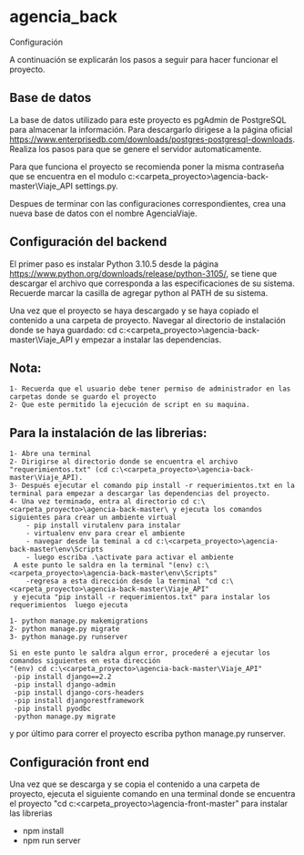 # agencia_back
Configuración

A continuación se explicarán los pasos a seguir para hacer funcionar el proyecto.

## Base de datos

La base de datos utilizado para este proyecto es pgAdmin de PostgreSQL para almacenar la información. Para descargarlo dirigese a la página oficial https://www.enterprisedb.com/downloads/postgres-postgresql-downloads. Realiza los pasos para que se genere el servidor automaticamente.

Para que funciona el proyecto se recomienda poner la misma contraseña que se encuentra en el modulo c:\<carpeta_proyecto>\agencia-back-master\Viaje_API settings.py.

Despues de terminar con las configuraciones correspondientes, crea una nueva base de datos con el nombre AgenciaViaje. 

## Configuración del backend

El primer paso es instalar Python 3.10.5 desde la página https://www.python.org/downloads/release/python-3105/, se tiene que descargar el archivo que corresponda a las especificaciones de su sistema. Recuerde marcar la casilla de agregar python al PATH de su sistema.

Una vez que el proyecto se haya descargado y se haya copiado el contenido a una carpeta de proyecto. Navegar al directorio de instalación donde se haya guardado: cd c:\<carpeta_proyecto>\agencia-back-master\Viaje_API y empezar a instalar las dependencias.
 
 ## Nota: 
 
    1- Recuerda que el usuario debe tener permiso de administrador en las carpetas donde se guardo el proyecto
    2- Que este permitido la ejecución de script en su maquina.

## Para la instalación de las librerias:

    1- Abre una terminal 
    2- Dirigirse al directorio donde se encuentra el archivo "requerimientos.txt" (cd c:\<carpeta_proyecto>\agencia-back-master\Viaje_API).
    3- Después ejecutar el comando pip install -r requerimientos.txt en la terminal para empezar a descargar las dependencias del proyecto.
    4- Una vez terminado, entra al directorio cd c:\<carpeta_proyecto>\agencia-back-master\ y ejecuta los comandos siguientes para crear un ambiente virtual
        - pip install virutalenv para instalar
        - virtualenv env para crear el ambiente
        - navegar desde la teminal a cd c:\<carpeta_proyecto>\agencia-back-master\env\Scripts
        - luego escriba .\activate para activar el ambiente
     A este punto le saldra en la terminal "(env) c:\<carpeta_proyecto>\agencia-back-master\env\Scripts"
        -regresa a esta dirección desde la terminal "cd c:\<carpeta_proyecto>\agencia-back-master\Viaje_API"
     y ejecuta "pip install -r requerimientos.txt" para instalar los requerimientos  luego ejecuta
     
    1- python manage.py makemigrations
    2- python manage.py migrate
    3- python manage.py runserver
    
    Si en este punto le saldra algun error, procederé a ejecutar los comandos siguientes en esta dirección
    "(env) cd c:\<carpeta_proyecto>\agencia-back-master\Viaje_API"
     -pip install django==2.2
     -pip install django-admin
     -pip install django-cors-headers
     -pip install djangorestframework
     -pip install pyodbc
     -python manage.py migrate
   y por último para correr el proyecto escriba python manage.py runserver.

## Configuración front end
 
 Una vez que se descarga y se copia el contenido a una carpeta de proyecto, ejecuta el siguiente comando en una terminal donde se encuentra el proyecto
 "cd c:\<carpeta_proyecto>\agencia-front-master" para instalar las librerias
   - npm install
   - npm run server
 
